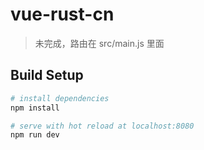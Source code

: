 # vue-rust-cn

> 未完成，路由在 src/main.js 里面

## Build Setup

``` bash
# install dependencies
npm install

# serve with hot reload at localhost:8080
npm run dev

```

